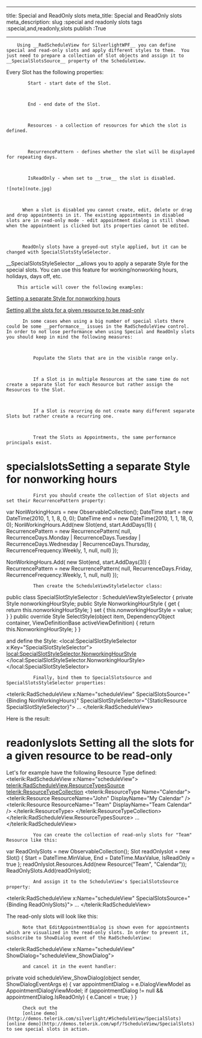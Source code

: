 ___
title: Special and ReadOnly slots
meta_title: Special and ReadOnly slots
meta_description: 
slug :special and readonly slots
tags :special,and,readonly,slots
publish :True
___



        Using __RadScheduleView for SilverlightWPF__ you can define special and read-only slots and apply different styles to them.  You just need to prepare a collection of Slot objects and assign it to __SpecialSlotsSource__ property of the ScheduleView.
      

Every Slot has the following properties:


            Start - start date of the Slot.
          


            End - end date of the Slot.
          


            Resources - a collection of resources for which the slot is defined.
          


            RecurrencePattern - defines whether the slot will be displayed for repeating days.
          


            IsReadOnly - when set to __true__ the slot is disabled.
          
    ![note](note.jpg)
    	


          When a slot is disabled you cannot create, edit, delete or drag and drop appointments in it. The existing appointments in disabled slots are in read-only mode - edit appointment dialog is still shown when the appointment is clicked but its properties cannot be edited.
        


          ReadOnly slots have a greyed-out style applied, but it can be changed with SpecialSlotsStyleSelector.
        

__SpecialSlotsStyleSelector __allows you to apply a separate Style for the special slots. You can use this feature for working/nonworking hours, holidays, days off, etc.
      


        This article will cover the following examples:
      

[Setting a separate Style for nonworking hours](#specialslots)

[Setting all the slots for a given resource to be read-only](#readonlyslots)


          In some cases when using a big number of special slots there could be some __performance__ issues in the RadScheduleView control. In order to not lose performance when using Special and ReadOnly slots you should keep in mind the following measures:
        


              Populate the Slots that are in the visible range only.
            


              If a Slot is in multiple Resources at the same time do not create a separate Slot for each Resource but rather assign the Resources to the Slot.
            


              If a Slot is recurring do not create many different separate Slots but rather create a recurring one.
            


              Treat the Slots as Appointments, the same performance principals exist.
            

# specialslotsSetting a separate Style for nonworking hours


              First you should create the collection of Slot objects and set their RecurrencePattern property:
            
var NonWorkingHours = new ObservableCollection<Slot>();
DateTime start = new DateTime(2010, 1, 1, 8, 0, 0);
DateTime end = new DateTime(2010, 1, 1, 18, 0, 0);
NonWorkingHours.Add(new Slot(end, start.AddDays(1))
{
    RecurrencePattern = new RecurrencePattern(
                null, RecurrenceDays.Monday | RecurrenceDays.Tuesday | RecurrenceDays.Wednesday | RecurrenceDays.Thursday, RecurrenceFrequency.Weekly, 1, null, null)
});

NonWorkingHours.Add(
    new Slot(end, start.AddDays(3))
    {
        RecurrencePattern = new RecurrencePattern(
                    null, RecurrenceDays.Friday, RecurrenceFrequency.Weekly, 1, null, null)
    });


              Then create the ScheduleViewStyleSelector class:
            
public class SpecialSlotStyleSelector : ScheduleViewStyleSelector
{
    private Style nonworkingHourStyle;
    public Style NonworkingHourStyle
    {
        get
        {
            return this.nonworkingHourStyle;
        }
        set
        {
            this.nonworkingHourStyle = value;
        }
    }
    public override Style SelectStyle(object item, DependencyObject container, ViewDefinitionBase activeViewDefinition)
    {
        return this.NonworkingHourStyle;
    }
}

and define the Style:
<local:SpecialSlotStyleSelector x:Key="SpecialSlotStyleSelector">
        <local:SpecialSlotStyleSelector.NonworkingHourStyle>
            <Style TargetType="scheduleView:HighlightItem">
                <Setter Property="Template">
                    <Setter.Value>
                        <ControlTemplate>
                            <Border Background="CornflowerBlue"/>
                        </ControlTemplate>
                    </Setter.Value>
                </Setter>
            </Style>
        </local:SpecialSlotStyleSelector.NonworkingHourStyle>
    </local:SpecialSlotStyleSelector>


              Finally, bind them to SpecialSlotsSource and SpecialSlotsStyleSelector properties:
            
<telerik:RadScheduleView x:Name="scheduleView"
           SpecialSlotsSource="{Binding NonWorkingHours}"
           SpecialSlotStyleSelector="{StaticResource SpecialSlotStyleSelector}">
...
</telerik:RadScheduleView>

Here is the result:

# readonlyslots Setting all the slots for a given resource to be read-only

Let's for example have the following Resource Type defined:
<telerik:RadScheduleView x:Name="scheduleView">
 <telerik:RadScheduleView.ResourceTypesSource>
    <telerik:ResourceTypeCollection>
        <telerik:ResourceType Name="Calendar">
            <telerik:Resource ResourceName="John" DisplayName="My Calendar" />
            <telerik:Resource ResourceName="Team" DisplayName="Team Calendar" />
        </telerik:ResourceType>
    </telerik:ResourceTypeCollection>
  </telerik:RadScheduleView.ResourceTypesSource>
  ...
</telerik:RadScheduleView>


              You can create the collection of read-only slots for "Team" Resource like this:
            
var ReadOnlySlots = new ObservableCollection<Slot>();
Slot readOnlyslot = new Slot() { 
		Start = DateTime.MinValue, 
		End = DateTime.MaxValue, 
		IsReadOnly = true 
		};
readOnlyslot.Resources.Add(new Resource("Team", "Calendar"));
ReadOnlySlots.Add(readOnlyslot);


              And assign it to the ScheduleView's SpecialSlotsSource property:
            
<telerik:RadScheduleView  x:Name="scheduleView" SpecialSlotsSource="{Binding ReadOnlySlots}">
...
</telerik:RadScheduleView>

 The read-only slots will look like this:


          Note that EditAppointmentDialog is shown even for appointments which are visualized in the read-only slots. In order to prevent it, susbscribe to ShowDialog event of the RadScheduleView:
        
<telerik:RadScheduleView x:Name="scheduleView" ShowDialog="scheduleView_ShowDialog">


          and cancel it in the event handler:
        
private void scheduleView_ShowDialog(object sender, ShowDialogEventArgs e)
{
    var appointmentDialog = e.DialogViewModel as AppointmentDialogViewModel;
    if (appointmentDialog != null && appointmentDialog.IsReadOnly)
    {
        e.Cancel = true;
    }
}


          Check out the 
          [online demo](http://demos.telerik.com/silverlight/#ScheduleView/SpecialSlots)[online demo](http://demos.telerik.com/wpf/?ScheduleView/SpecialSlots) to see special slots in action.
        
